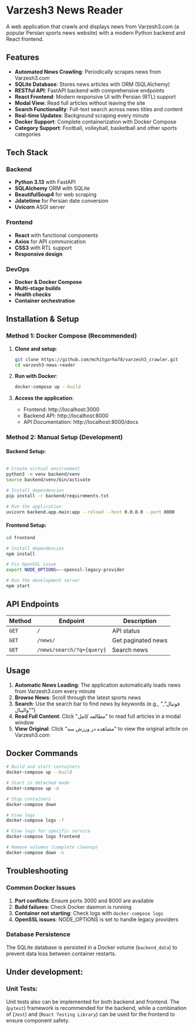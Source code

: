 # Varzesh3 News Reader

A web application that crawls and displays news from Varzesh3.com (a popular Persian sports news website) with a modern Python backend and React frontend.

## Features

- **Automated News Crawling**: Periodically scrapes news from Varzesh3.com
- **SQLite Database**: Stores news articles with ORM (SQLAlchemy)
- **RESTful API**: FastAPI backend with comprehensive endpoints
- **React Frontend**: Modern responsive UI with Persian (RTL) support
- **Modal View**: Read full articles without leaving the site
- **Search Functionality**: Full-text search across news titles and content
- **Real-time Updates**: Background scraping every minute
- **Docker Support**: Complete containerization with Docker Compose
- **Category Support**: Football, volleyball, basketball and other sports categories

## Tech Stack

### Backend
- **Python 3.13** with FastAPI
- **SQLAlchemy** ORM with SQLite
- **BeautifulSoup4** for web scraping
- **Jdatetime** for Persian date conversion
- **Uvicorn** ASGI server

### Frontend
- **React** with functional components
- **Axios** for API communication
- **CSS3** with RTL support
- **Responsive design**

### DevOps
- **Docker & Docker Compose**
- **Multi-stage builds**
- **Health checks**
- **Container orchestration**

## Installation & Setup

### Method 1: Docker Compose (Recommended)

1. **Clone and setup**:
   ```bash
   git clone https://github.com/mchitgarha78/varzesh3_crawler.git
   cd varzesh3-news-reader
   ```

2. **Run with Docker**:
   ```bash
   docker-compose up --build
   ```

3. **Access the application**:
   - Frontend: http://localhost:3000
   - Backend API: http://localhost:8000
   - API Documentation: http://localhost:8000/docs

### Method 2: Manual Setup (Development)

#### Backend Setup:
```bash

# Create virtual environment
python3 -m venv backend/venv
source backend/venv/bin/activate

# Install dependencies
pip install -r backend/requirements.txt

# Run the application
uvicorn backend.app.main:app --reload --host 0.0.0.0 --port 8000
```

#### Frontend Setup:
```bash
cd frontend

# Install dependencies
npm install

# Fix OpenSSL issue
export NODE_OPTIONS=--openssl-legacy-provider

# Run the development server
npm start
```


## API Endpoints

| Method | Endpoint | Description |
|--------|----------|-------------|
| `GET` | `/` | API status |
| `GET` | `/news/` | Get paginated news |
| `GET` | `/news/search/?q={query}` | Search news |


## Usage

1. **Automatic News Loading**: The application automatically loads news from Varzesh3.com every minute
2. **Browse News**: Scroll through the latest sports news
3. **Search**: Use the search bar to find news by keywords (e.g., "فوتبال", "والیبال")
4. **Read Full Content**: Click "مطالعه کامل" to read full articles in a modal window
5. **View Original**: Click "مشاهده در ورزش سه" to view the original article on Varzesh3.com

## Docker Commands

```bash
# Build and start containers
docker-compose up --build

# Start in detached mode
docker-compose up -d

# Stop containers
docker-compose down

# View logs
docker-compose logs -f

# View logs for specific service
docker-compose logs frontend

# Remove volumes (complete cleanup)
docker-compose down -v
```

## Troubleshooting

### Common Docker Issues

1. **Port conflicts**: Ensure ports 3000 and 8000 are available
2. **Build failures**: Check Docker daemon is running
3. **Container not starting**: Check logs with `docker-compose logs`
4. **OpenSSL issues**: NODE_OPTIONS is set to handle legacy providers

### Database Persistence

The SQLite database is persisted in a Docker volume (`backend_data`) to prevent data loss between container restarts.

## Under development:
### Unit Tests:
Unit tests also can be implemented for both backend and frontend. The (`pytest`) framework is recommended for the backend, while a combination of (`Jest`) and (`React Testing Library`) can be used for the frontend to ensure component safety.

